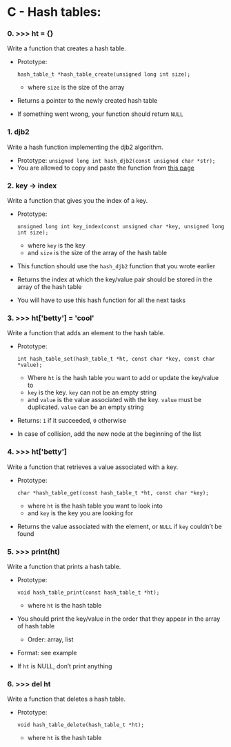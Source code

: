 # C - Hash tables:

### 0. >>> ht = {}

Write a function that creates a hash table.

- Prototype:

   

  ```
  hash_table_t *hash_table_create(unsigned long int size);
  ```

  - where `size` is the size of the array

- Returns a pointer to the newly created hash table

- If something went wrong, your function should return `NULL`

### 1. djb2

Write a hash function implementing the djb2 algorithm.

- Prototype: `unsigned long int hash_djb2(const unsigned char *str);`
- You are allowed to copy and paste the function from [this page](https://intranet.hbtn.io/rltoken/jkD3ABHG1UbmsimRicXazA)

### 2. key -> index

Write a function that gives you the index of a key.

- Prototype:

   

  ```
  unsigned long int key_index(const unsigned char *key, unsigned long int size);
  ```

  - where `key` is the key
  - and `size` is the size of the array of the hash table

- This function should use the `hash_djb2` function that you wrote earlier

- Returns the index at which the key/value pair should be stored in the array of the hash table

- You will have to use this hash function for all the next tasks

### 3. >>> ht['betty'] = 'cool'

Write a function that adds an element to the hash table.

- Prototype:

   

  ```
  int hash_table_set(hash_table_t *ht, const char *key, const char *value);
  ```

  - Where `ht` is the hash table you want to add or update the key/value to
  - `key` is the key. `key` can not be an empty string
  - and `value` is the value associated with the key. `value` must be duplicated. `value` can be an empty string

- Returns: `1` if it succeeded, `0` otherwise

- In case of collision, add the new node at the beginning of the list

### 4. >>> ht['betty']

Write a function that retrieves a value associated with a key.

- Prototype:

   

  ```
  char *hash_table_get(const hash_table_t *ht, const char *key);
  ```

  - where `ht` is the hash table you want to look into
  - and `key` is the key you are looking for

- Returns the value associated with the element, or `NULL` if `key` couldn’t be found

### 5. >>> print(ht)

Write a function that prints a hash table.

- Prototype:

   

  ```
  void hash_table_print(const hash_table_t *ht);
  ```

  - where `ht` is the hash table

- You should print the key/value in the order that they appear in the array of hash table

  - Order: array, list

- Format: see example

- If `ht` is NULL, don’t print anything

### 6. >>> del ht

Write a function that deletes a hash table.

- Prototype:

   

  ```
  void hash_table_delete(hash_table_t *ht);
  ```

  - where `ht` is the hash table